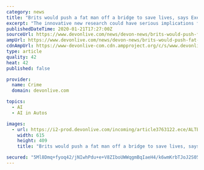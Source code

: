 ```yaml
---
category: news
title: "Brits would push a fat man off a bridge to save lives, says Exeter boffins"
excerpt: "The innovative new research could have serious implications for the development of Artificial Intelligence, such as driverless cars, and the future of ethical programming. Most people in the UK would push a fat man off a bridge to stop a train killing a group of people on the track, a study by boffins at Exeter University has found. Researchers ..."
publishedDateTime: 2020-01-21T17:27:00Z
sourceUrl: https://www.devonlive.com/news/devon-news/brits-would-push-fat-man-3763073
ampUrl: https://www.devonlive.com/news/devon-news/brits-would-push-fat-man-3763073.amp
cdnAmpUrl: https://www-devonlive-com.cdn.ampproject.org/c/s/www.devonlive.com/news/devon-news/brits-would-push-fat-man-3763073.amp
type: article
quality: 42
heat: 42
published: false

provider:
  name: Crime
  domain: devonlive.com

topics:
  - AI
  - AI in Autos

images:
  - url: https://i2-prod.devonlive.com/incoming/article3763122.ece/ALTERNATES/s615/2_trolley-2PNG.png
    width: 615
    height: 409
    title: "Brits would push a fat man off a bridge to save lives, says Exeter boffins"

secured: "5Ml8Dmq+fyoq42/jNIwhPdu+e+V8ZIboUWWqgmBqIaeH4/k6wmKrbTJoJ2S05m07hULRm6QYwnY5OUL3L6RV9Kd6ANwH9e7s9YU5hLWYKcb1iCiCBata2V65hleI3X6/FR8kQxFVCpo+RnKUDHoQ2A0+Zybho5PVFbwQ5Ko6suq3mevNt7SUmZwkfpRXNXPkYYZzbPEy7dhYsYyQBtRPIryl/lzzdo7HVZdiPk+Nrk6DbiWp6ZNSIiW7MgQGN28AjCMRyRxrf9b+bc1fMP0/jlu3NTed9nOP6Pg/yc6XLxY=;NKCU38IvophgrUPHvYgz2A=="
---
```


